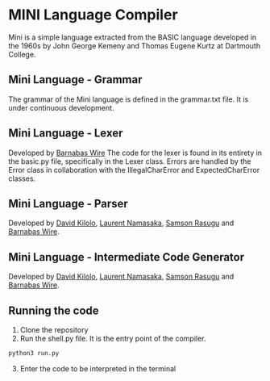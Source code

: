 # MINI Language Compiler

Mini is a simple language extracted from the BASIC language developed in the 1960s by John George Kemeny and Thomas Eugene Kurtz at Dartmouth College.

## Mini Language - Grammar

The grammar of the Mini language is defined in the grammar.txt file. It is under continuous development.

## Mini Language - Lexer

Developed by [Barnabas Wire](https://github.com/barrywire)
The code for the lexer is found in its entirety in the basic.py file, specifically in the Lexer class. Errors are handled by the Error class in collaboration with the IllegalCharError and ExpectedCharError classes.

## Mini Language - Parser

Developed by [David Kilolo](https://github.com/dgkilolo), [Laurent Namasaka](https://github.com/laurentnamasaka), [Samson Rasugu](https://github.com/samrasugu) and [Barnabas Wire](https://github.com/barrywire).

## Mini Language - Intermediate Code Generator

Developed by [David Kilolo](https://github.com/dgkilolo), [Laurent Namasaka](https://github.com/laurentnamasaka), [Samson Rasugu](https://github.com/samrasugu) and [Barnabas Wire](https://github.com/barrywire).


## Running the code

1. Clone the repository
2. Run the shell.py file. It is the entry point of the compiler.

```bash
python3 run.py
```

3. Enter the code to be interpreted in the terminal
